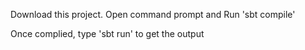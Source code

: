 Download this project. Open command prompt and Run 'sbt compile'

Once complied, type 'sbt run' to get the output
